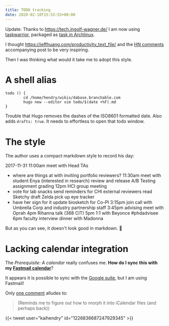 ```yaml
---
title: TODO tracking
date: 2020-02-10T15:53:53+08:00
---
```


Update: Thanks to <https://tech.ingolf-wagner.de/> I am now using [taskwarrior](https://taskwarrior.org/), packaged as [task in Archlinux](https://www.archlinux.org/packages/community/x86_64/task/).

I thought https://jeffhuang.com/productivity_text_file/ and the [HN
comments](https://news.ycombinator.com/item?id=22276184) accompanying post to be
very inspiring.

Then I was thinking what would it take me to adopt this style.

# A shell alias

	todo () {
			cd /home/hendry/wikis/dabase.branchable.com
			hugo new --editor vim todo/$(date +%F).md
	}

Trouble that Hugo removes the dashes of the ISO8601 formatted date. Also adds
`drafts: true`. It needs to effortless to open that todo window.

# The style

The author uses a compact markdown style to record his day:

2017-11-31
11:00am meet with Head TAs
- where are things at with inviting portfolio reviewers?
11:30am meet with student Enya (interested in research)
review and release A/B Testing assignment grading
12pm HCI group meeting
- vote for lab snacks
send reminders for CHI external reviewers
read Sketchy draft
Zelda pick up eye tracker
- have her sign for it
update biosketch for Co-PI
3:15pm join call with Umbrella Corp and industry partnership staff
3:45pm advising meet with Oprah
4pm Rihanna talk (368 CIT)
5pm 1:1 with Beyonce #phdadvisee
6pm faculty interview dinner with Madonna

But as you can see, it doesn't look good in markdown. 🤦

# Lacking calendar integration

The _Prerequisite: A calendar_ really confuses me. **How do I sync this with my [Fastmail calendar](https://www.fastmail.com/help/calendar/calendartroubleshooting.html)**?

It appears it is possible to sync with the [Google suite](https://news.ycombinator.com/item?id=22276793), but I am using Fastmail!

Only [one comment](https://news.ycombinator.com/item?id=22279284) alludes to:

> (Reminds me to figure out how to morph it into iCalendar files (and perhaps
> back)) 

{{< tweet user="kaihendry" id="1226836687247929345" >}}

